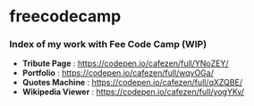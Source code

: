 # freecodecamp
### Index of my work with  Fee Code Camp (WIP)

* __Tribute Page__ : https://codepen.io/cafezen/full/YNoZEY/
* __Portfolio__ : https://codepen.io/cafezen/full/wqvOGa/
* __Quotes Machine__ : https://codepen.io/cafezen/full/qXZQBE/
* __Wikipedia Viewer__ : https://codepen.io/cafezen/full/yogYKv/
